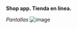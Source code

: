 **Shop app. Tienda en línea.**

*Pantallas*
![image](https://github.com/user-attachments/assets/af68694d-3092-4c18-9fd7-a6e08a703db0)
